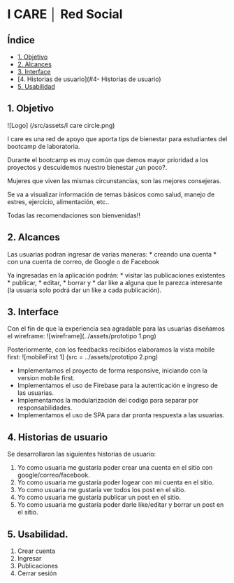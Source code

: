 # I CARE │ Red Social

## Índice

* [1. Objetivo](#1-objetivo)
* [2. Alcances](#2-alcances)
* [3. Interface](#3-Interface)
* [4. Historias de usuario](#4- Historias de usuario)
* [5. Usabilidad](#5-Usabilidad)


## 1. Objetivo

![Logo] (/src/assets/I care circle.png)

I care es una red de apoyo que aporta tips de bienestar para estudiantes del bootcamp de laboratoria.

Durante el bootcamp es muy común que demos mayor prioridad a los proyectos y descuidemos nuestro bienestar ¿un poco?. 

Mujeres que viven las mismas circunstancias, son las mejores consejeras.

Se va a visualizar información de temas básicos como salud, manejo de estres, ejercicio, alimentación, etc..

Todas las recomendaciones son bienvenidas!!


## 2. Alcances

Las usuarias podran ingresar de varias maneras:
    * creando una cuenta
    * con una cuenta de correo, de Google o de Facebook

Ya ingresadas en la aplicación podrán:
    * visitar las publicaciones existentes 
    * publicar, 
    * editar, 
    * borrar y 
    * dar like a alguna que le parezca interesante (la usuaria solo podrá dar un like a cada publicación).

## 3. Interface

Con el fin de que la experiencia sea agradable para las usuarias diseñamos el wireframe:
![wireframe](../assets/prototipo 1.png)

Posteriormente, con los feedbacks recibidos elaboramos la vista mobile first:
![mobileFirst 1] (src = ../assets/prototipo 2.png)

* Implementamos el proyecto de forma responsive, iniciando con la version mobile first.
* Implementamos el uso de Firebase para la autenticación e ingreso de las usuarias.
* Implementamos la modularización del codigo para separar por responsabilidades.
* Implementamos el uso de SPA para dar pronta respuesta a las usuarias.

## 4. Historias de usuario

Se desarrollaron las siguientes historias de usuario:

1. Yo como usuaria me gustaría poder crear una cuenta en el sitio con google/correo/facebook.
2. Yo como usuaria me gustaría poder logear con mi cuenta en el sitio.
3. Yo como usuaria me gustaría ver todos los post en el sitio.
4. Yo como usuaria me gustaría publicar un post en el sitio.
5. Yo como usuaria me gustaría poder darle like/editar y borrar un post en el sitio.


## 5. Usabilidad.

1. Crear cuenta
2. Ingresar
3. Publicaciones
4. Cerrar sesión 



